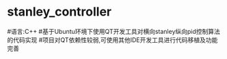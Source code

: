 # stanley_controller
#语言:C++
#基于Ubuntu环境下使用QT开发工具对横向stanley纵向pid控制算法的代码实现
#项目对QT依赖性较弱,可使用其他IDE开发工具进行代码移植及功能完善

